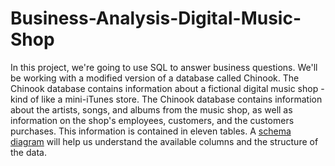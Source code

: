 # Business-Analysis-Digital-Music-Shop
In this project, we're going to use SQL to answer business questions.  We'll be working with a modified version of a database called Chinook. The Chinook database contains information about a fictional digital music shop - kind of like a mini-iTunes store.  The Chinook database contains information about the artists, songs, and albums from the music shop, as well as information on the shop's employees, customers, and the customers purchases. This information is contained in eleven tables. A [schema diagram](https://s3.amazonaws.com/dq-content/191/chinook-schema.svg) will help us understand the available columns and the structure of the data.
